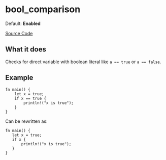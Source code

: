 # bool_comparison

Default: **Enabled**

[Source Code](https://github.com/software-mansion/cairo-lint/tree/main/src/lints/bool_comparison.rs#L42)

## What it does

Checks for direct variable with boolean literal like `a == true` or `a == false`.

## Example

```cairo
fn main() {
    let x = true;
    if x == true {
        println!("x is true");
    }
}
```

Can be rewritten as:

```cairo
fn main() {
   let x = true;
   if x {
       println!("x is true");
   }
}
```
